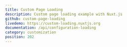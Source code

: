 ```yaml
---
title: Custom Page Loading
description: Custom page loading example with Nuxt.js
github: custom-page-loading
livedemo: https://custom-loading.nuxtjs.org
documentation: /api/configuration-loading
category: customization
position: 202
---
```

